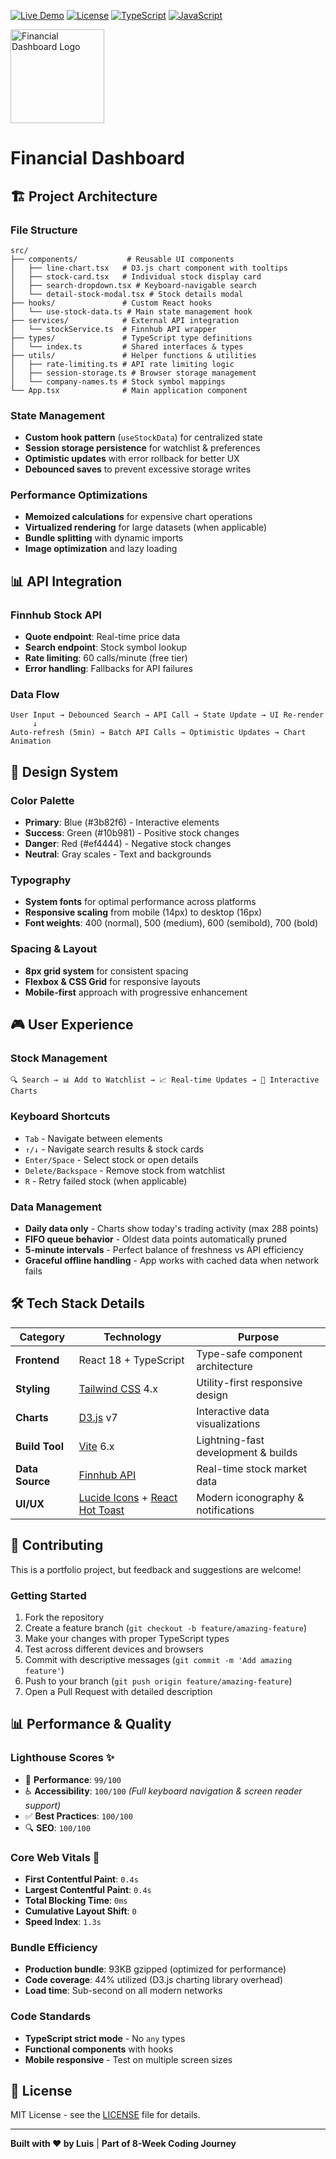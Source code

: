 [![Live Demo](https://img.shields.io/badge/Live%20Demo-Visit%20Site-blue?style=for-the-badge)](https://financial-dashboard-iota-tawny.vercel.app)
[![License](https://img.shields.io/badge/License-MIT-green?style=for-the-badge)](LICENSE)
[![TypeScript](https://img.shields.io/badge/TypeScript-91.2%25-blue?style=for-the-badge&logo=typescript)](https://www.typescriptlang.org/)
[![JavaScript](https://img.shields.io/badge/JavaScript-7.5%25-blue?style=for-the-badge&logo=javascript)](https://www.typescriptlang.org/)

<img src="https://github.com/user-attachments/assets/9fd13d8b-e761-4237-a6a5-c2ec69ac6220" alt="Financial Dashboard Logo" width="150">

# **Financial Dashboard**

## 🏗️ **Project Architecture**

### **File Structure**

```
src/
├── components/           # Reusable UI components
│   ├── line-chart.tsx   # D3.js chart component with tooltips
│   ├── stock-card.tsx   # Individual stock display card
│   ├── search-dropdown.tsx # Keyboard-navigable search
│   └── detail-stock-modal.tsx # Stock details modal
├── hooks/               # Custom React hooks
│   └── use-stock-data.ts # Main state management hook
├── services/            # External API integration
│   └── stockService.ts  # Finnhub API wrapper
├── types/               # TypeScript type definitions
│   └── index.ts         # Shared interfaces & types
├── utils/               # Helper functions & utilities
│   ├── rate-limiting.ts # API rate limiting logic
│   ├── session-storage.ts # Browser storage management
│   └── company-names.ts # Stock symbol mappings
└── App.tsx              # Main application component
```

### **State Management**

- **Custom hook pattern** (`useStockData`) for centralized state
- **Session storage persistence** for watchlist & preferences
- **Optimistic updates** with error rollback for better UX
- **Debounced saves** to prevent excessive storage writes

### **Performance Optimizations**

- **Memoized calculations** for expensive chart operations
- **Virtualized rendering** for large datasets (when applicable)
- **Bundle splitting** with dynamic imports
- **Image optimization** and lazy loading

## 📊 **API Integration**

### **Finnhub Stock API**

- **Quote endpoint**: Real-time price data
- **Search endpoint**: Stock symbol lookup
- **Rate limiting**: 60 calls/minute (free tier)
- **Error handling**: Fallbacks for API failures

### **Data Flow**

```
User Input → Debounced Search → API Call → State Update → UI Re-render
     ↓
Auto-refresh (5min) → Batch API Calls → Optimistic Updates → Chart Animation
```

## 🎨 **Design System**

### **Color Palette**

- **Primary**: Blue (#3b82f6) - Interactive elements
- **Success**: Green (#10b981) - Positive stock changes
- **Danger**: Red (#ef4444) - Negative stock changes
- **Neutral**: Gray scales - Text and backgrounds

### **Typography**

- **System fonts** for optimal performance across platforms
- **Responsive scaling** from mobile (14px) to desktop (16px)
- **Font weights**: 400 (normal), 500 (medium), 600 (semibold), 700 (bold)

### **Spacing & Layout**

- **8px grid system** for consistent spacing
- **Flexbox & CSS Grid** for responsive layouts
- **Mobile-first** approach with progressive enhancement

## 🎮 **User Experience**

### **Stock Management**

```
🔍 Search → 📊 Add to Watchlist → 📈 Real-time Updates → 🎯 Interactive Charts
```

### **Keyboard Shortcuts**

- `Tab` - Navigate between elements
- `↑/↓` - Navigate search results & stock cards
- `Enter/Space` - Select stock or open details
- `Delete/Backspace` - Remove stock from watchlist
- `R` - Retry failed stock (when applicable)

### **Data Management**

- **Daily data only** - Charts show today's trading activity (max 288 points)
- **FIFO queue behavior** - Oldest data points automatically pruned
- **5-minute intervals** - Perfect balance of freshness vs API efficiency
- **Graceful offline handling** - App works with cached data when network fails

## 🛠️ **Tech Stack Details**

| Category        | Technology                                                                            | Purpose                             |
| --------------- | ------------------------------------------------------------------------------------- | ----------------------------------- |
| **Frontend**    | React 18 + TypeScript                                                                 | Type-safe component architecture    |
| **Styling**     | [Tailwind CSS](https://v3.tailwindcss.com/) 4.x                                       | Utility-first responsive design     |
| **Charts**      | [D3.js](https://d3js.org/) v7                                                         | Interactive data visualizations     |
| **Build Tool**  | [Vite](https://vite.dev/) 6.x                                                         | Lightning-fast development & builds |
| **Data Source** | [Finnhub API](https://finnhub.io/docs/api)                                            | Real-time stock market data         |
| **UI/UX**       | [Lucide Icons](https://lucide.dev/) + [React Hot Toast](https://react-hot-toast.com/) | Modern iconography & notifications  |

## 🤝 **Contributing**

This is a portfolio project, but feedback and suggestions are welcome!

### **Getting Started**

1. Fork the repository
2. Create a feature branch (`git checkout -b feature/amazing-feature`)
3. Make your changes with proper TypeScript types
4. Test across different devices and browsers
5. Commit with descriptive messages (`git commit -m 'Add amazing feature'`)
6. Push to your branch (`git push origin feature/amazing-feature`)
7. Open a Pull Request with detailed description

## 📊 **Performance & Quality**

### **Lighthouse Scores** ✨

- 🚀 **Performance**: `99/100`
- ♿ **Accessibility**: `100/100` _(Full keyboard navigation & screen reader support)_
- ✅ **Best Practices**: `100/100`
- 🔍 **SEO**: `100/100`

### **Core Web Vitals** 🎯

- **First Contentful Paint**: `0.4s`
- **Largest Contentful Paint**: `0.4s`
- **Total Blocking Time**: `0ms`
- **Cumulative Layout Shift**: `0`
- **Speed Index**: `1.3s`

### **Bundle Efficiency**

- **Production bundle**: 93KB gzipped (optimized for performance)
- **Code coverage**: 44% utilized (D3.js charting library overhead)
- **Load time**: Sub-second on all modern networks

### **Code Standards**

- **TypeScript strict mode** - No `any` types
- **Functional components** with hooks
- **Mobile responsive** - Test on multiple screen sizes

## 📝 **License**

MIT License - see the [LICENSE](LICENSE) file for details.

---

**Built with ❤️ by Luis** | **Part of 8-Week Coding Journey**
